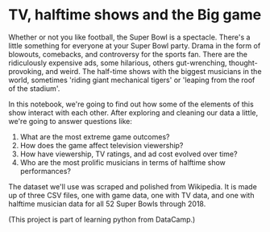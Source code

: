 # TV, halftime shows and the Big game

Whether or not you like football, the Super Bowl is a spectacle. There's a little something for everyone at your Super Bowl party. Drama in the form of blowouts, comebacks, and controversy for the sports fan. There are the ridiculously expensive ads, some hilarious, others gut-wrenching, thought-provoking, and weird. The half-time shows with the biggest musicians in the world, sometimes 'riding giant mechanical tigers' or 'leaping from the roof of the stadium'.

In this notebook, we're going to find out how some of the elements of this show interact with each other. After exploring and cleaning our data a little, we're going to answer questions like:

1. What are the most extreme game outcomes?
2. How does the game affect television viewership?
3. How have viewership, TV ratings, and ad cost evolved over time?
4. Who are the most prolific musicians in terms of halftime show performances?

The dataset we'll use was scraped and polished from Wikipedia. It is made up of three CSV files, one with game data, one with TV data, and one with halftime musician data for all 52 Super Bowls through 2018.

(This project is part of learning python from DataCamp.)
